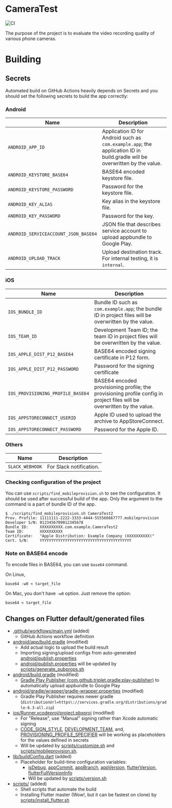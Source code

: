 # CameraTest

![CI](https://github.com/espresso3389/CameraTest/workflows/CI/badge.svg)

The purpose of the project is to evaluate the video recording quality of various phone cameras.

# Building

## Secrets

Automated build on GitHub Actions heavily depends on Secrets and you should set the following secrets to build the app correctly:

### Android

Name               | Description
-------------------|------------------------
`ANDROID_APP_ID`                    | Application ID for Android such as `com.example.app`; the application ID in build.gradle will be overwritten by the value.
`ANDROID_KEYSTORE_BASE64`           | BASE64 encoded keystore file.
`ANDROID_KEYSTORE_PASSWORD`         | Password for the keystore file.
`ANDROID_KEY_ALIAS`                 | Key alias in the keystore file.
`ANDROID_KEY_PASSWORD`              | Password for the key.
`ANDROID_SERVICEACCOUNT_JSON_BASE64`| JSON file that describes service account to upload appbundle to Google Play.
`ANDROID_UPLOAD_TRACK`              | Upload destination track. For internal testing, it is `internal`.

### iOS

Name               | Description
-------------------|------------------------
`IOS_BUNDLE_ID`                   | Bundle ID such as `com.example.app`; the bundle ID in project files will be overwritten by the value.
`IOS_TEAM_ID`                     | Development Team ID; the team ID in project files will be overwritten by the value.
`IOS_APPLE_DIST_P12_BASE64`       | BASE64 encoded signing certificate in P12 form.
`IOS_APPLE_DIST_P12_PASSWORD`     | Password for the signing certificate
`IOS_PROVISIONING_PROFILE_BASE64` | BASE64 encoded provisioning profile; the provisioning profile config in project files will be overwritten by the value.
`IOS_APPSTORECONNECT_USERID`      | Apple ID used to upload the archive to AppStoreConnect.
`IOS_APPSTORECONNECT_PASSWORD`    | Password for the Apple ID.

### Others

Name               | Description
-------------------|------------------------
`SLACK_WEBHOOK`    | For Slack notification.

### Checking configuration of the project

You can use `scripts/find_mobileprovision.sh` to see the configuration. It should be used after successful build of the app. Only the argument to the command is a part of bundle ID of the app.

```
$ ./scripts/find_mobileprovision.sh CameraTest2
Prov. Profile: 11111111-2222-3333-4444-555566667777.mobileprovision
Developer S/N: 0123456789012345678
Bundle ID:     XXXXXXXXXX.com.example.CameraTest2
Team ID:       XXXXXXXXXX
Certificate:   "Apple Distribution: Example Company (XXXXXXXXXX)"
Cert. S/N:     YYYYYYYYYYYYYYYYYYYYYYYYYYYYYYYYYYYYYYYY
```

### Note on BASE64 encode

To encode files in BASE64, you can use `base64` command.

On Linux,

```
base64 -w0 < target_file
```

On Mac, you don't have `-w0` option. Just remove the option:

```
base64 < target_file
```

## Changes on Flutter default/generated files

- [.github/workflows/main.yml](https://github.com/espresso3389/CameraTest/blob/master/.github/workflows/main.yml) (added)
    - GitHub Actions workflow definition
- [android/app/build.gradle](https://github.com/espresso3389/CameraTest/blob/master/android/app/build.gradle) (modified)
    - Add actual logic to upload the build result
    - Importing signing/upload configs from auto-generated [android/publish.properties](https://github.com/espresso3389/CameraTest/blob/master/android/publish.properties)
    - [android/publish.properties](https://github.com/espresso3389/CameraTest/blob/master/android/publish.properties) will be updated by [scripts/generate_pubprops.sh](https://github.com/espresso3389/CameraTest/blob/master/scripts/generate_pubprops.sh)
- [android/build.gradle](https://github.com/espresso3389/CameraTest/blob/master/android/build.gradle) (modified)
    - [Gradle Play Publisher (com.github.triplet.gradle:play-publisher)](https://github.com/Triple-T/gradle-play-publisher) to automatically upload appbundle to Google Play
- [android/gradle/wrapper/gradle-wrapper.properties](https://github.com/espresso3389/CameraTest/blob/master/android/gradle/wrapper/gradle-wrapper.properties) (modified)
    - Gradle Play Publisher requires newer gradle (`distributionUrl=https\://services.gradle.org/distributions/gradle-6.3-all.zip`)
- [ios/Runner.xcodeproj/project.pbxproj](https://github.com/espresso3389/CameraTest/blob/master/ios/Runner.xcodeproj/project.pbxproj) (modified)
    - For "Release", use "Manual" signing rather than Xcode automatic signing
    - [CODE_SIGN_STYLE](https://github.com/espresso3389/CameraTest/blob/master/CODE_SIGN_STYLE), [DEVELOPMENT_TEAM](https://github.com/espresso3389/CameraTest/blob/master/DEVELOPMENT_TEAM), and, [PROVISIONING_PROFILE_SPECIFIER](https://github.com/espresso3389/CameraTest/blob/master/PROVISIONING_PROFILE_SPECIFIER) will be working as placeholders for the values defined in secrets
    - Will be updated by [scripts/customize.sh](https://github.com/espresso3389/CameraTest/blob/master/scripts/customize.sh) and [scripts/mobileprovision.sh](https://github.com/espresso3389/CameraTest/blob/master/scripts/mobileprovision.sh).
- [lib/buildConfig.dart](https://github.com/espresso3389/CameraTest/blob/master/lib/buildConfig.dart) (added)
    - Placeholder for build-time configuration variables:
        - [isDebug](https://github.com/espresso3389/CameraTest/blob/master/isDebug), [appCommit](https://github.com/espresso3389/CameraTest/blob/master/appCommit), [appBranch](https://github.com/espresso3389/CameraTest/blob/master/appBranch), [appVersion](https://github.com/espresso3389/CameraTest/blob/master/appVersion), [flutterVersion](https://github.com/espresso3389/CameraTest/blob/master/flutterVersion), [flutterFullVersionInfo](https://github.com/espresso3389/CameraTest/blob/master/flutterFullVersionInfo)
        - Will be updated by [scripts/version.sh](https://github.com/espresso3389/CameraTest/blob/master/scripts/version.sh)
- [scripts/](https://github.com/espresso3389/CameraTest/blob/master/scripts/) (added)
    - Shell scripts that automate the build
    - Installing Flutter master (Wow!, but it can be fastest on clone) by [scripts/install_flutter.sh](https://github.com/espresso3389/CameraTest/blob/master/scripts/install_flutter.sh)
